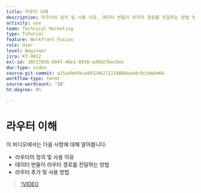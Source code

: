 ```yaml
---
title: 라우터 이해
description: 라우터의 정의 및 사용 이유, 데이터 번들이 라우터 경로를 전달하는 방법 및 라우터를 추가하고 사용하는 방법 등을 알아봅니다. [!DNL Adobe Workfront Fusion].
activity: use
team: Technical Marketing
type: Tutorial
feature: Workfront Fusion
role: User
level: Beginner
jira: KT-9012
exl-id: 38517856-094f-48e1-8930-ad0d27bec6ec
doc-type: video
source-git-commit: a25a49e59ca483246271214886ea4dc9c10e8d66
workflow-type: tm+mt
source-wordcount: '58'
ht-degree: 0%

---
```


# 라우터 이해

이 비디오에서는 다음 사항에 대해 알아봅니다.

* 라우터의 정의 및 사용 이유
* 데이터 번들이 라우터 경로를 전달하는 방법
* 라우터 추가 및 사용 방법

>[!VIDEO](https://video.tv.adobe.com/v/335271/?quality=12&learn=on)

